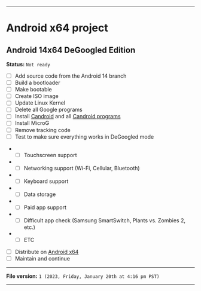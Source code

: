 
***

# Android x64 project

## Android 14x64 DeGoogled Edition

**Status:** `Not ready`

- [ ] Add source code from the Android 14 branch
- [ ] Build a bootloader
- [ ] Make bootable
- [ ] Create ISO image
- [ ] Update Linux Kernel
- [ ] Delete all Google programs
- [ ] Install [Candroid](https://github.com/seanpm2001/Candroid/) and all [Candroid programs](https://github.com/seanpm2001/Candroid/tree/main/Candroid-Catalogue/)
- [ ] Install MicroG
- [ ] Remove tracking code
- [ ] Test to make sure everything works in DeGoogled mode
- - [ ] Touchscreen support
- - [ ] Networking support (Wi-Fi, Cellular, Bluetooth)
- - [ ] Keyboard support
- - [ ] Data storage
- - [ ] Paid app support
- - [ ] Difficult app check (Samsung SmartSwitch, Plants vs. Zombies 2, etc.)
- - [ ] ETC
- [ ] Distribute on [Android x64](https://archive.org/details/@android-x64)
- [ ] Maintain and continue

***

**File version:** `1 (2023, Friday, January 20th at 4:16 pm PST)`

***
